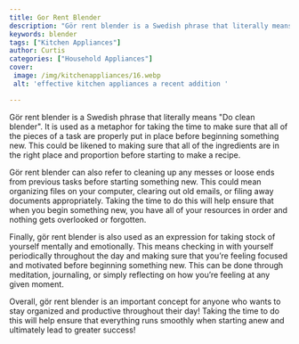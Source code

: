 ```yaml
---
title: Gor Rent Blender
description: "Gör rent blender is a Swedish phrase that literally means Do clean blender. It is used as a metaphor for taking the time to make...check it out to learn"
keywords: blender
tags: ["Kitchen Appliances"]
author: Curtis
categories: ["Household Appliances"]
cover: 
 image: /img/kitchenappliances/16.webp
 alt: 'effective kitchen appliances a recent addition '

---
```


Gör rent blender is a Swedish phrase that literally means "Do clean blender". It is used as a metaphor for taking the time to make sure that all of the pieces of a task are properly put in place before beginning something new. This could be likened to making sure that all of the ingredients are in the right place and proportion before starting to make a recipe. 

Gör rent blender can also refer to cleaning up any messes or loose ends from previous tasks before starting something new. This could mean organizing files on your computer, clearing out old emails, or filing away documents appropriately. Taking the time to do this will help ensure that when you begin something new, you have all of your resources in order and nothing gets overlooked or forgotten. 

Finally, gör rent blender is also used as an expression for taking stock of yourself mentally and emotionally. This means checking in with yourself periodically throughout the day and making sure that you’re feeling focused and motivated before beginning something new. This can be done through meditation, journaling, or simply reflecting on how you’re feeling at any given moment. 

Overall, gör rent blender is an important concept for anyone who wants to stay organized and productive throughout their day! Taking the time to do this will help ensure that everything runs smoothly when starting anew and ultimately lead to greater success!
